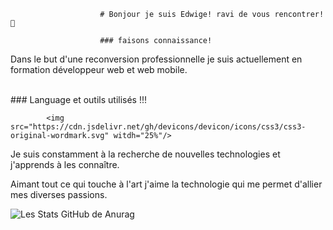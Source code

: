 

                        # Bonjour je suis Edwige! ravi de vous rencontrer! 👋

                        ### faisons connaissance!

<p> Dans le but d'une reconversion professionnelle je suis actuellement en formation développeur web et web mobile.</p>
<br>
                        ### Language et outils utilisés !!!

            
            <img src="https://cdn.jsdelivr.net/gh/devicons/devicon/icons/css3/css3-original-wordmark.svg" witdh="25%"/>
          
          

<p> Je suis constamment à la recherche de nouvelles technologies et j'apprends à les connaître.</p>
<p> Aimant tout ce qui touche à l'art j'aime la technologie qui me permet d'allier mes diverses passions.</p>




![Les Stats GitHub de Anurag](https://github-readme-stats.vercel.app/api?username=edw70&show_icons=true&theme=radical)

